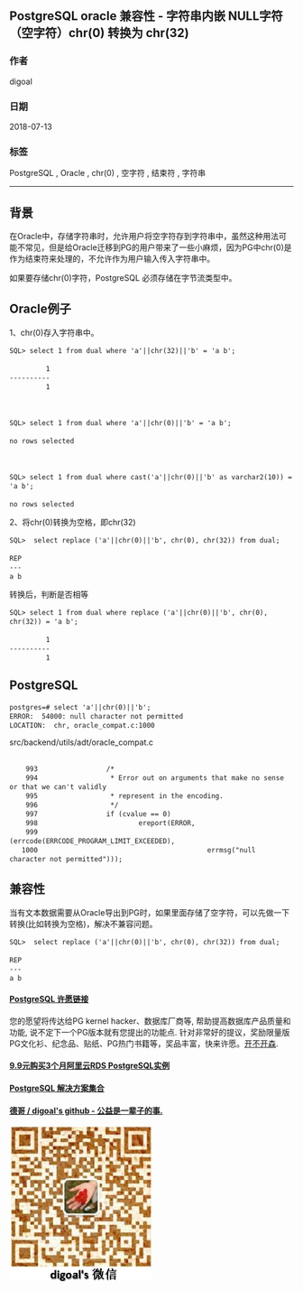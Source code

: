 ## PostgreSQL oracle 兼容性 - 字符串内嵌 NULL字符（空字符）chr(0) 转换为 chr(32)  
                                                             
### 作者                                                             
digoal                                                             
                                                             
### 日期                                                             
2018-07-13                                                           
                                                             
### 标签                                                             
PostgreSQL , Oracle , chr(0) , 空字符 , 结束符 , 字符串    
                                                             
----                                                             
                                                             
## 背景       
在Oracle中，存储字符串时，允许用户将空字符存到字符串中，虽然这种用法可能不常见，但是给Oracle迁移到PG的用户带来了一些小麻烦，因为PG中chr(0)是作为结束符来处理的，不允许作为用户输入传入字符串中。  
  
如果要存储chr(0)字符，PostgreSQL 必须存储在字节流类型中。  
  
## Oracle例子  
1、chr(0)存入字符串中。  
  
```  
SQL> select 1 from dual where 'a'||chr(32)||'b' = 'a b';  
  
         1  
----------  
         1  
  
  
  
SQL> select 1 from dual where 'a'||chr(0)||'b' = 'a b';  
  
no rows selected  
  
  
  
SQL> select 1 from dual where cast('a'||chr(0)||'b' as varchar2(10)) = 'a b';  
  
no rows selected  
```  
  
  
2、将chr(0)转换为空格，即chr(32)  
  
```  
SQL>  select replace ('a'||chr(0)||'b', chr(0), chr(32)) from dual;  
  
REP  
---  
a b  
```  
  
转换后，判断是否相等  
  
```  
SQL> select 1 from dual where replace ('a'||chr(0)||'b', chr(0), chr(32)) = 'a b';  
  
         1  
----------  
         1  
```  
  
## PostgreSQL  
  
```  
postgres=# select 'a'||chr(0)||'b';  
ERROR:  54000: null character not permitted  
LOCATION:  chr, oracle_compat.c:1000  
```  
  
src/backend/utils/adt/oracle_compat.c  
  
```  
  
    993                 /*  
    994                  * Error out on arguments that make no sense or that we can't validly  
    995                  * represent in the encoding.  
    996                  */  
    997                 if (cvalue == 0)  
    998                         ereport(ERROR,  
    999                                         (errcode(ERRCODE_PROGRAM_LIMIT_EXCEEDED),  
   1000                                          errmsg("null character not permitted")));  
```  
  
## 兼容性  
当有文本数据需要从Oracle导出到PG时，如果里面存储了空字符，可以先做一下转换(比如转换为空格)，解决不兼容问题。  
  
```  
SQL>  select replace ('a'||chr(0)||'b', chr(0), chr(32)) from dual;  
  
REP  
---  
a b  
```  
  
  
  
  
  
  
  
  
  
  
  
  
  
  
  
  
  
  
  
  
  
  
  
  
  
  
  
  
  
  
  
  
  
  
  
  
  
  
  
  
  
  
  
  
  
  
  
  
  
  
  
  
  
  
  
  
  
  
  
  
  
  
  
  
  
  
  
  
  
  
  
  
  
  
#### [PostgreSQL 许愿链接](https://github.com/digoal/blog/issues/76 "269ac3d1c492e938c0191101c7238216")
您的愿望将传达给PG kernel hacker、数据库厂商等, 帮助提高数据库产品质量和功能, 说不定下一个PG版本就有您提出的功能点. 针对非常好的提议，奖励限量版PG文化衫、纪念品、贴纸、PG热门书籍等，奖品丰富，快来许愿。[开不开森](https://github.com/digoal/blog/issues/76 "269ac3d1c492e938c0191101c7238216").  
  
  
#### [9.9元购买3个月阿里云RDS PostgreSQL实例](https://www.aliyun.com/database/postgresqlactivity "57258f76c37864c6e6d23383d05714ea")
  
  
#### [PostgreSQL 解决方案集合](https://yq.aliyun.com/topic/118 "40cff096e9ed7122c512b35d8561d9c8")
  
  
#### [德哥 / digoal's github - 公益是一辈子的事.](https://github.com/digoal/blog/blob/master/README.md "22709685feb7cab07d30f30387f0a9ae")
  
  
![digoal's wechat](../pic/digoal_weixin.jpg "f7ad92eeba24523fd47a6e1a0e691b59")
  
